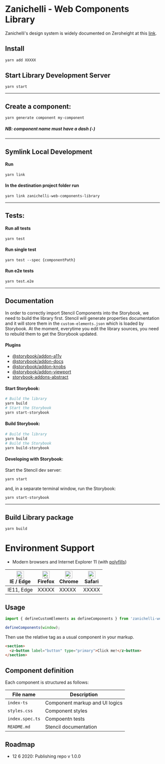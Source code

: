 # Zanichelli - Web Components Library
Zanichelli's design system is widely documented on Zeroheight at this [link](https://zeroheight.com/485b31545).

## Install

```bash
yarn add XXXXX
```

## Start Library Development Server
```
yarn start
```

---

## Create a component:

```
yarn generate component my-component
```

##### NB: component name must have a dash (`-`)

----

## Symlink Local Development

#### Run

```
yarn link
```

#### In the destination project folder run

```
yarn link zanichelli-web-components-library
```

----

## Tests:

#### Run all tests

```
yarn test
```

#### Run single test

```
yarn test --spec {componentPath}
```

#### Run e2e tests

```
yarn test.e2e
```

----

## Documentation

In order to correctly import Stencil Components into the Storybook, we need to build the library first. Stencil will generate properties documentation and it will store them in the `custom-elements.json` which is loaded by Storybook. At the moment, everytime you edit the library sources, you need to rebuild them to get the Storybook updated.

#### Plugins

* [@storybook/addon-a11y](https://www.npmjs.com/package/@storybook/addon-a11y)
* [@storybook/addon-docs](https://www.npmjs.com/package/@storybook/addon-docs)
* [@storybook/addon-knobs](https://www.npmjs.com/package/@storybook/addon-knobs)
* [@storybook/addon-viewport](https://www.npmjs.com/package/@storybook/addon-viewport)
* [storybook-addons-abstract](https://www.npmjs.com/package/storybook-addons-abstract)

#### Start Storybook:

```sh
# Build the library
yarn build
# Start the Storybook
yarn start-storybook
```

#### Build Storybook:

```sh
# Build the library
yarn build
# Build the Storybook
yarn build-storybook
```

#### Developing with Storybook:

Start the Stencil dev server:
```sh
yarn start
```

and, in a separate terminal window, run the Storybook:

```sh
yarn start-storybook
```

----

## Build Library package
```
yarn build
```

# Environment Support

- Modern browsers and Internet Explorer 11 (with [polyfills](https://stackoverflow.com/questions/57020976/polyfills-in-2019-for-ie11))

| [<img src="https://raw.githubusercontent.com/alrra/browser-logos/master/src/edge/edge_48x48.png" alt="IE / Edge" width="24px" height="24px" />](http://godban.github.io/browsers-support-badges/)<br>IE / Edge | [<img src="https://raw.githubusercontent.com/alrra/browser-logos/master/src/firefox/firefox_48x48.png" alt="Firefox" width="24px" height="24px" />](http://godban.github.io/browsers-support-badges/)<br>Firefox | [<img src="https://raw.githubusercontent.com/alrra/browser-logos/master/src/chrome/chrome_48x48.png" alt="Chrome" width="24px" height="24px" />](http://godban.github.io/browsers-support-badges/)<br>Chrome | [<img src="https://raw.githubusercontent.com/alrra/browser-logos/master/src/safari/safari_48x48.png" alt="Safari" width="24px" height="24px" />](http://godban.github.io/browsers-support-badges/)<br>Safari |
| -------------------------------------------------------------------------------------------------------------------------------------------------------------------------------------------------------------- | ---------------------------------------------------------------------------------------------------------------------------------------------------------------------------------------------------------------- | ------------------------------------------------------------------------------------------------------------------------------------------------------------------------------------------------------------ | ------------------------------------------------------------------------------------------------------------------------------------------------------------------------------------------------------------ |
| IE11, Edge                                                                                                                                                                                                     | XXXXX                                                                                                                                                                                                            | XXXXX                                                                                                                                                                                                        | XXXXX                                                                                                                                                                                                        |

## Usage

```javascript
import { defineCustomElements as defineComponents } from 'zanichelli-web-components-library/loader';

defineComponents(window);
```

Then use the relative tag as a usual component in your markup.

```html
<section>
  <z-button label="button" type="primary">Click me!</z-button>
</section>
```

## Component definition

Each component is structured as follows:

| File name       | Description                    |
| --------------- | ------------------------------ |
| `index-ts`      | Component markup and UI logics |
| `styles.css`    | Component styles               |
| `index.spec.ts` | Compoentn tests                |
| `README.md`     | Stencil documentation          |

## Roadmap

- 12 6 2020: Publishing repo v 1.0.0


